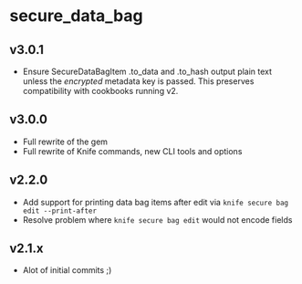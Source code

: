 secure_data_bag
======

v3.0.1
------
* Ensure SecureDataBagItem .to\_data and .to\_hash output plain text unless the _encrypted_ metadata key is passed. This preserves compatibility with cookbooks running v2.

v3.0.0
------
* Full rewrite of the gem
* Full rewrite of Knife commands, new CLI tools and options 

v2.2.0
------
* Add support for printing data bag items after edit via `knife secure bag edit --print-after`
* Resolve problem where `knife secure bag edit` would not encode fields

v2.1.x
-------
* Alot of initial commits ;)
